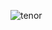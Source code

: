 ![tenor](https://user-images.githubusercontent.com/80042856/124634416-2d564f80-de3b-11eb-8e54-09b7bb67bb83.gif)
